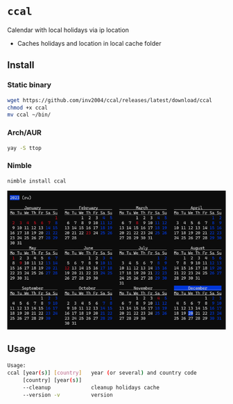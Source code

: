 # ```ccal```

Calendar with local holidays via ip location

* Caches holidays and location in local cache folder

## Install

### Static binary
```bash
wget https://github.com/inv2004/ccal/releases/latest/download/ccal
chmod +x ccal
mv ccal ~/bin/
```

### Arch/AUR
```bash
yay -S ttop
```

### Nimble
```bash
nimble install ccal
```

![image](.github/images/ccal.png)

## Usage
```bash
Usage:
ccal [year(s)] [country]   year (or several) and country code
     [country] [year(s)]
     --cleanup             cleanup holidays cache
     --version -v          version
```
